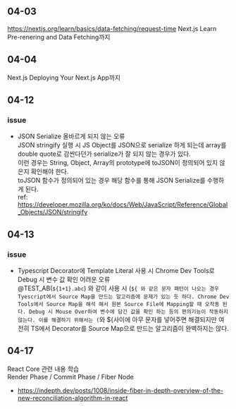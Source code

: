 ## 04-03

https://nextjs.org/learn/basics/data-fetching/request-time
Next.js Learn Pre-renering and Data Fetching까지

## 04-04

Next.js Deploying Your Next.js App까지

## 04-12

### issue

- JSON Serialize 올바르게 되지 않는 오류  
  JSON stringify 실행 시 JS Object를 JSON으로 serialize 하게 되는데 array를 double quote로 감싼다던가 serialize가 잘 되지 않는 경우가 있다.  
  이런 경우는 String, Object, Array의 prototype에 toJSON이 정의되어 있지 않은지 확인해야 한다.  
  toJSON 함수가 정의되어 있는 경우 해당 함수를 통해 JSON Serialize를 수행하게 된다.  
  ref: https://developer.mozilla.org/ko/docs/Web/JavaScript/Reference/Global_Objects/JSON/stringify

## 04-13

### issue

- Typescript Decorator에 Template Literal 사용 시 Chrome Dev Tools로 Debug 시 변수 값 확인 어려운 오류  
  @TEST_AB(`${1+1}.abc`) 와 같이 사용 시 (`${ 와 같은 문자 패턴이 나오는 경우 Tyescript에서 Source Map을 만드는 알고리즘에 문제가 있는 듯 하다. Chrome Dev Tools에서 Source Map을 해석 해서 원본 Source File에 Mapping할 때 오작동 된다. Debug 시 Mouse Over하여 변수에 담긴 값을 확인 하는 등의 편의기능이 작동하지 않는다. 이를 해결하기 위해서는 (`와 ${사이에 아무 문자를 넣어주면 해결되지만 여전히 TS에서 Decorator를 Source Map으로 만드는 알고리즘이 완벽하지는 않다.

## 04-17

React Core 관련 내용 학습  
Render Phase / Commit Phase / Fiber Node

- https://indepth.dev/posts/1008/inside-fiber-in-depth-overview-of-the-new-reconciliation-algorithm-in-react
